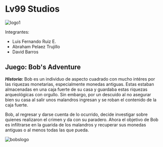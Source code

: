 #  Lv99 Studios
![logo1](https://github.com/isMilky/juego/assets/83434364/432f4706-3a0a-4222-bef4-03f56daff1b8)

Integrantes:
- Luis Fernando Ruiz E.
- Abraham Pelaez Trujillo
- David Barros

## Juego: Bob's Adventure
***Historia:*** 
Bob es un individuo de aspecto cuadrado con mucho intéres por las riquezas monetarias, especialmente monedas antiguas. Estas estaban almacenadas en una caja fuerte de su casa y guardaba estas riquezas arqueológicas con orgullo. Sin embargo, por un descuido al no asegurar bien su casa al salir unos malandros ingresan y se roban el contenido de la caja fuerte.

Bob, al regresar y darse cuenta de lo ocurrido, decide investigar sobre quienes realizaron el crimen y da con su paradero. Ahora el objetivo de Bob es infiltrarse en la guarida de los malandros y recuperar sus monedas antiguas o al menos todas las que pueda.

![bobslogo](https://github.com/isMilky/juego/assets/83434364/f3e4ea68-55a0-440a-bc24-48051fc6fbe9)

